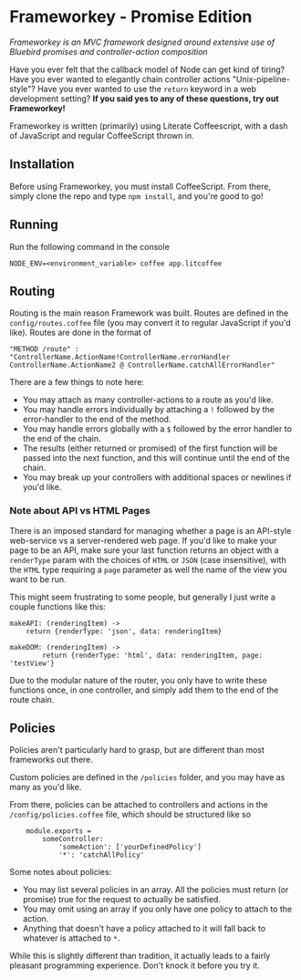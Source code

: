 Frameworkey - Promise Edition
=============================

*Frameworkey is an MVC framework designed around extensive use of Bluebird promises and controller-action composition*

Have you ever felt that the callback model of Node can get kind of tiring?  Have you ever wanted to elegantly chain controller actions "Unix-pipeline-style"?  Have you ever wanted to use the `return` keyword in a web development setting? **If you said yes to any of these questions, try out Frameworkey!**

Frameworkey is written (primarily) using Literate Coffeescript, with a dash of JavaScript and regular CoffeeScript thrown in. 

## Installation
Before using Frameworkey, you must install CoffeeScript.  From there, simply clone the repo and type `npm install`, and you're good to go!


## Running
Run the following command in the console

```
NODE_ENV=<environment_variable> coffee app.litcoffee
```

## Routing
Routing is the main reason Framework was built.  Routes are defined in the `config/routes.coffee` file (you may convert it to regular JavaScript if you'd like).  Routes are done in the format of

```
"METHOD /route" : "ControllerName.ActionName!ControllerName.errorHandler ControllerName.ActionName2 @ ControllerName.catchAllErrorHandler"
```

There are a few things to note here:
- You may attach as many controller-actions to a route as you'd like.
- You may handle errors individually by attaching a `!` followed by the error-handler to the end of the method.
- You may handle errors globally with a `$` followed by the error handler to the end of the chain.
- The results (either returned or promised) of the first function will be passed into the next function, and this will continue until the end of the chain. 
- You may break up your controllers with additional spaces or newlines if you'd like.

### Note about API vs HTML Pages
There is an imposed standard for managing whether a page is an API-style web-service vs a server-rendered web page.  If you'd like to make your page to be an API, make sure your last function returns an object with a `renderType` param with the choices of `HTML` or `JSON` (case insensitive), with the `HTML` type requiring a `page` parameter as well the name of the view you want to be run.  

This might seem frustrating to some people, but generally I just write a couple functions like this: 

```
makeAPI: (renderingItem) ->
	return {renderType: 'json', data: renderingItem}

makeDOM: (renderingItem) ->
      	return {renderType: 'html', data: renderingItem, page: 'testView'}
```

Due to the modular nature of the router, you only have to write these functions once, in one controller, and simply add them to the end of the route chain. 

## Policies

Policies aren't particularly hard to grasp, but are different than most frameworks out there.

Custom policies are defined in the `/policies` folder, and you may have as many as you'd like.

From there, policies can be attached to controllers and actions in the `/config/policies.coffee` file, which should be structured like so

```
	module.exports =
		someController:
			'someAction': ['yourDefinedPolicy']
			'*': 'catchAllPolicy'
```
Some notes about policies:
- You may list several policies in an array.  All the policies must return (or promise) true for the request to actually be satisfied.
- You may omit using an array if you only have one policy to attach to the action.
- Anything that doesn't have a policy attached to it will fall back to whatever is attached to `*`.

While this is slightly different than tradition, it actually leads to a fairly pleasant programming experience.  Don't knock it before you try it. 

